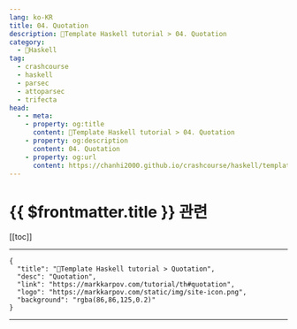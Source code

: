 ```yaml
---
lang: ko-KR
title: 04. Quotation
description: 🐑Template Haskell tutorial > 04. Quotation
category:
  - 🐑Haskell
tag: 
  - crashcourse
  - haskell
  - parsec
  - attoparsec
  - trifecta
head:
  - - meta:
    - property: og:title
      content: 🐑Template Haskell tutorial > 04. Quotation
    - property: og:description
      content: 04. Quotation
    - property: og:url
      content: https://chanhi2000.github.io/crashcourse/haskell/template-haskell/04.html
---
```


# {{ $frontmatter.title }} 관련

[[toc]]

---

```component VPCard
{
  "title": "🐑Template Haskell tutorial > Quotation",
  "desc": "Quotation",
  "link": "https://markkarpov.com/tutorial/th#quotation",
  "logo": "https://markkarpov.com/static/img/site-icon.png",
  "background": "rgba(86,86,125,0.2)"
}
```

---

<TagLinks />
